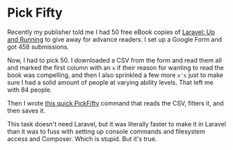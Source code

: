 # Pick Fifty

Recently my publisher told me I had 50 free eBook copies of [Laravel: Up and Running](https://laravelupandrunning.com/) to give away for advance readers. I set up a Google Form and got 458 submissions.

Now, I had to pick 50. I downloaded a CSV from the form and read them all and marked the first column with an `x` if their reason for wanting to read the book was compelling, and then I also sprinkled a few more `x's` just to make sure I had a solid amount of people at varying ability levels. That left me with 84 people.

Then I wrote [this quick PickFifty](https://github.com/mattstauffer/pickfifty/blob/master/app/Console/Commands/PickFifty.php) command that reads the CSV, filters it, and then saves it.

This task doesn't need Laravel, but it was literally faster to make it in Laravel than it was to fuss with setting up console commands and filesystem access and Composer. Which is stupid. But it's true.
